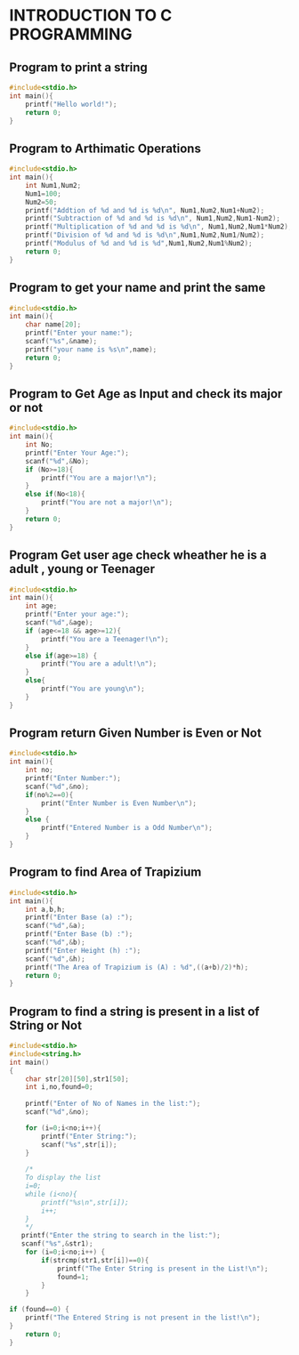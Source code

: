 # INTRODUCTION TO C PROGRAMMING

## Program to print a string

```c
#include<stdio.h>
int main(){
    printf("Hello world!");
    return 0;
}
```

## Program to Arthimatic Operations

```c
#include<stdio.h>
int main(){
    int Num1,Num2;
    Num1=100;
    Num2=50;
    printf("Addtion of %d and %d is %d\n", Num1,Num2,Num1+Num2);
    printf("Subtraction of %d and %d is %d\n", Num1,Num2,Num1-Num2);
    printf("Multiplication of %d and %d is %d\n", Num1,Num2,Num1*Num2);
    printf("Division of %d and %d is %d\n",Num1,Num2,Num1/Num2);
    printf("Modulus of %d and %d is %d",Num1,Num2,Num1%Num2); 
    return 0;
}
```
## Program to get your name and print the same
```c
#include<stdio.h>
int main(){
    char name[20];
    printf("Enter your name:");
    scanf("%s",&name);
    printf("your name is %s\n",name);
    return 0;
}
```

## Program to Get Age as Input and check its major or not

```c
#include<stdio.h>
int main(){
    int No;
    printf("Enter Your Age:");
    scanf("%d",&No);
    if (No>=18){
        printf("You are a major!\n");
    }
    else if(No<18){
        printf("You are not a major!\n");
    }
    return 0;
}
```

## Program Get user age check wheather he is a adult , young or Teenager

```c
#include<stdio.h>
int main(){
    int age;
    printf("Enter your age:");
    scanf("%d",&age);
    if (age<=18 && age>=12){
        printf("You are a Teenager!\n");
    }
    else if(age>=18) {
        printf("You are a adult!\n");
    }
    else{
        printf("You are young\n");
    }
}
```
## Program return Given Number is Even or Not

```c
#include<stdio.h>
int main(){
    int no;
    printf("Enter Number:");
    scanf("%d",&no);
    if(no%2==0){
        print("Enter Number is Even Number\n");
    }
    else {
        printf("Entered Number is a Odd Number\n");
    }
}
```

## Program to find Area of Trapizium

```c
#include<stdio.h>
int main(){
    int a,b,h;
    printf("Enter Base (a) :");
    scanf("%d",&a);
    printf("Enter Base (b) :");
    scanf("%d",&b);
    printf("Enter Height (h) :");
    scanf("%d",&h);
    printf("The Area of Trapizium is (A) : %d",((a+b)/2)*h);
    return 0;
}
```

## Program to find a string is present in a list of String or Not

```c
#include<stdio.h>
#include<string.h>
int main()
{ 
    char str[20][50],str1[50];
    int i,no,found=0;
    
    printf("Enter of No of Names in the list:");
    scanf("%d",&no);

    for (i=0;i<no;i++){
        printf("Enter String:");
        scanf("%s",str[i]);
    }
    
    /*
    To display the list
    i=0;
    while (i<no){
        printf("%s\n",str[i]);
        i++;
    }
    */
   printf("Enter the string to search in the list:");
   scanf("%s",&str1);
    for (i=0;i<no;i++) {
        if(strcmp(str1,str[i])==0){
            printf("The Enter String is present in the List!\n");
            found=1;
        }
    }

if (found==0) {
    printf("The Entered String is not present in the list!\n");
}
    return 0;
}
```

